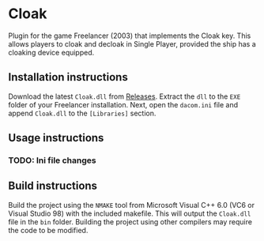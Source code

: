 # Cloak
Plugin for the game Freelancer (2003) that implements the Cloak key. This allows players to cloak and decloak in Single Player, provided the ship has a cloaking device equipped.

## Installation instructions
Download the latest `Cloak.dll` from [Releases](https://github.com/BC46/Cloak/releases). Extract the `dll` to the `EXE` folder of your Freelancer installation. Next, open the `dacom.ini` file and append `Cloak.dll` to the `[Libraries]` section.

## Usage instructions

### TODO: Ini file changes


## Build instructions
Build the project using the `NMAKE` tool from Microsoft Visual C++ 6.0 (VC6 or Visual Studio 98) with the included makefile.
This will output the `Cloak.dll` file in the `bin` folder.
Building the project using other compilers may require the code to be modified.

